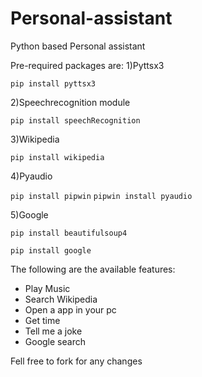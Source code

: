 # Personal-assistant
Python based Personal assistant


Pre-required packages are:
1)Pyttsx3


```pip install pyttsx3```


2)Speechrecognition module


```pip install speechRecognition```


3)Wikipedia


```pip install wikipedia```


4)Pyaudio


```pip install pipwin```
```pipwin install pyaudio```


5)Google


```pip install beautifulsoup4```

```pip install google```


The following are the available features:
<ul>
<li>Play Music</li>
<li>Search Wikipedia</li>
<li>Open a app in your pc</li>
<li>Get time</li>
<li>Tell me a joke</li>
  <li>Google search</li>
</ul>


Fell free to fork for any changes

